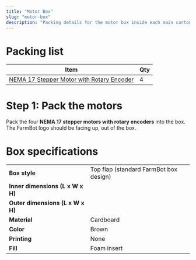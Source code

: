 ```yaml
---
title: "Motor Box"
slug: "motor-box"
description: "Packing details for the motor box inside each main carton"
---
```


# Packing list

|Item                          |Qty                           |
|------------------------------|------------------------------|
|[NEMA 17 Stepper Motor with Rotary Encoder](../../Extras/bom/electronics-and-wiring.md#nema-17-stepper-motor-with-rotary-encoder)|4

# Step 1: Pack the motors
Pack the four **NEMA 17 stepper motors with rotary encoders** into the box. The FarmBot logo should be facing up, out of the box.


# Box specifications

|                              |                              |
|------------------------------|------------------------------|
|**Box style**                 |Top flap (standard FarmBot box design)
|**Inner dimensions (L x W x H)**|
|**Outer dimensions (L x W x H)**|
|**Material**                  |Cardboard
|**Color**                     |Brown
|**Printing**                  |None
|**Fill**                      |Foam insert

